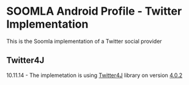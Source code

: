 # SOOMLA Android Profile - Twitter Implementation

This is the Soomla implementation of a Twitter social provider

## Twitter4J

10.11.14 - The implemetation is using [Twitter4J](https://github.com/yusuke/twitter4j) library on version [4.0.2](https://github.com/yusuke/twitter4j/tree/4.0.2)

